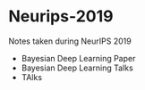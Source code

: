 # Neurips-2019
Notes taken during NeurIPS 2019
* Bayesian Deep Learning Paper
* Bayesian Deep Learning Talks
* TAlks
